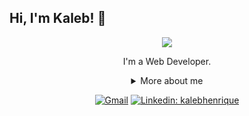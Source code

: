 ## Hi, I'm Kaleb! 👋

<div align="center">
  
<img src="https://user-images.githubusercontent.com/74038190/212257468-1e9a91f1-b626-4baa-b15d-5c385dfa7ed2.gif" />

I'm a Web Developer.

<details>
  <summary> More about me </summary>
<div align="left">
 
``` js
const kaleb = {
    personal: {
        pronouns: 'he' || 'him',
        study: "Computer Engineering at UnB",
        interests: ['music', 'games', 'pop culture'],
        motivation: "Crafting experiences that are engaging, accessible, and user-centric",
    },
    technical: {
        technologies: {
            Frameworks: ['Next.js', 'React', 'Inertia.js' 'Ruby On Rails'],
            HTML: ['Semantic HTML'],
            CSS: ['Tailwind CSS', 'styled-components'],
            Languages: ['TypeScript', 'Ruby', 'C/C++'],
        },
        architecture: ['Single Page Applications', 'Mobile First', 'Feature First'],
    }
}
```
  </div>
</details>

[![Gmail](https://img.shields.io/twitter/url?label=email&logo=gmail&style=social&url=http%3A%2F%2Fmailto%3Akalebhenriquebr%40gmail.com)](mailto:kalebhenriquebr@gmail.com)
[![Linkedin: kalebhenrique](https://img.shields.io/badge/-kalebhenrique-blue?style=flat-square&logo=Linkedin&logoColor=white&link=https://www.linkedin.com/in/kalebhenrique/)](https://www.linkedin.com/in/kalebhenrique/)
</div>

